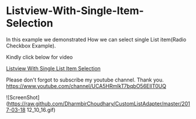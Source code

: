 # Listview-With-Single-Item-Selection
In this example we demonstrated How we can select single List item(Radio Checkbox Example).

Kindly click below for video

[Listview With Single List Item Selection](https://www.youtube.com/watch?v=s4JwU28VMko)

Please don't forgot to subscribe my youtube channel. Thank you. https://www.youtube.com/channel/UCA5HRmlkT7bqbO56EIlT0UQ

![ScreenShot](https://raw.github.com/DharmbirChoudhary/CustomListAdapter/master/2017-03-18 12_10_16.gif)


